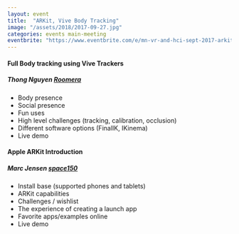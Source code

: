 ```yaml
---
layout: event
title:  "ARKit, Vive Body Tracking"
image: "/assets/2018/2017-09-27.jpg"
categories: events main-meeting
eventbrite: "https://www.eventbrite.com/e/mn-vr-and-hci-sept-2017-arkit-vive-body-tracking-tickets-37951916203?aff=ebdsoporgprofile"
---
```



#### Full Body tracking using Vive Trackers
##### Thong Nguyen [Roomera](http://www.roomera.com/)

- Body presence
- Social presence
- Fun uses
- High level challenges (tracking, calibration, occlusion)
- Different software options (FinalIK, IKinema)
- Live demo


#### Apple ARKit Introduction
##### Marc Jensen [space150](http://www.space150.com/)

- Install base (supported phones and tablets)
- ARKit capabilities
- Challenges / wishlist
- The experience of creating a launch app
- Favorite apps/examples online
- Live demo

